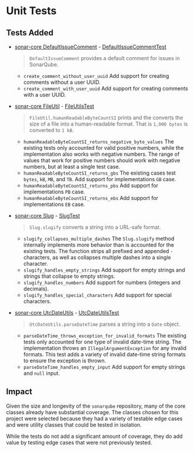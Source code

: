 # Unit Tests

## Tests Added

* [sonar-core DefaultIssueComment][default-issue-comment] - [DefaultIssueCommentTest][default-issue-comment-test]
  
  > `DefaultIssueComment` provides a default comment for issues in SonarQube.

  * `create_comment_without_user_uuid` Add support for creating comments without a user UUID.
  * `create_comment_with_user_uuid` Add support for creating comments with a user UUID.

* [sonar-core FileUtil][file-util] - [FileUtilsTest][file-util-test]
  
  > `FileUtil.humanReadableByteCountSI` prints and the converts the size of a file into a
  human-readable format. That is `1,000 bytes` is converted to `1 kB`.

  * `humanReadableByteCountSI_returns_negative_byte_values` The existing tests only accounted for
   valid positive numbers, while the implementation also works with negative numbers. The range of
   values that work for positive numbers should work with negative numbers, but at least a single
   test case.
  * `humanReadableByteCountSI_returns_gbs` The existing cases test `bytes`, `kB`, `MB`, and `TB`.
   Add support for implementations `GB` case.
  * `humanReadableByteCountSI_returns_pbs` Add support for implementations `PB` case.
  * `humanReadableByteCountSI_returns_ebs`  Add support for implementations `EB` case.

* [sonar-core Slug][slug] - [SlugTest][slug-test]
  
  > `Slug.slugify` converts a string into a URL-safe format.

  * `slugify_collapses_multiple_dashes` The `Slug.slugify` method internally implements more
   behavior than is accounted for the existing tests. The function strips all prefixed and
   appended `-` characters, as well as collapses multiple dashes into a single character.
  * `slugify_handles_empty_strings` Add support for empty strings and strings that collapse to
   empty strings.
  * `slugify_handles_numbers` Add support for numbers (integers and decimals).
  * `slugify_handles_special_characters` Add support for special characters.

* [sonar-core UtcDateUtils][utc-date-utils] - [UtcDateUtilsTest][utc-date-utils-test]

  > `UtcDateUtils.parseDateTime` parses a string into a `Date` object.

  * `parseDateTime_throws_exception_for_invalid_formats` The existing tests only accounted for
   one type of invalid date-time string. The implementation throws an `IllegalArgumentException`
   for any invalid formats. This test adds a variety of invalid date-time string
   formats to ensure the exception is thrown.
  * `parseDateTime_handles_empty_input` Add support for empty strings and `null` input.

[default-issue-comment]: /sonar-core/src/main/java/org/sonar/core/issue/DefaultIssueComment.java
[default-issue-comment-test]: /sonar-core/src/test/java/org/sonar/core/issue/DefaultIssueCommentTest.java

[file-util]: /sonar-core/src/main/java/org/sonar/core/util/FileUtils.java
[file-util-test]: /sonar-core/src/test/java/org/sonar/core/util/FileUtilsTest.java

[slug]: /sonar-core/src/main/java/org/sonar/core/util/Slug.java
[slug-test]: /sonar-core/src/test/java/org/sonar/core/util/SlugTest.java

[utc-date-utils]: /sonar-core/src/main/java/org/sonar/core/util/UtcDateUtils.java
[utc-date-utils-test]: /sonar-core/src/test/java/org/sonar/core/util/UtcDateUtilsTest.java

## Impact

Given the size and longevity of the `sonarqube` repository, many of the core classes
 already have substantial coverage. The classes chosen for this project were selected because they had
 a variety of testable edge cases and were utility classes that could be tested in isolation.

While the tests do not add a significant amount of coverage,
 they do add value by testing edge cases that were not previously tested.
